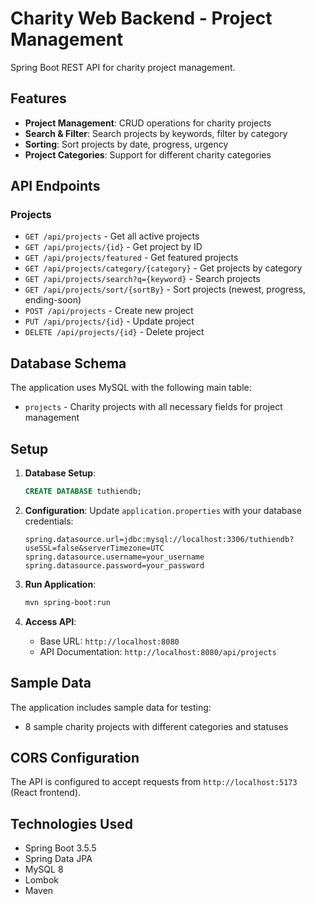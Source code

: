 # Charity Web Backend - Project Management

Spring Boot REST API for charity project management.

## Features

- **Project Management**: CRUD operations for charity projects
- **Search & Filter**: Search projects by keywords, filter by category
- **Sorting**: Sort projects by date, progress, urgency
- **Project Categories**: Support for different charity categories

## API Endpoints

### Projects
- `GET /api/projects` - Get all active projects
- `GET /api/projects/{id}` - Get project by ID
- `GET /api/projects/featured` - Get featured projects
- `GET /api/projects/category/{category}` - Get projects by category
- `GET /api/projects/search?q={keyword}` - Search projects
- `GET /api/projects/sort/{sortBy}` - Sort projects (newest, progress, ending-soon)
- `POST /api/projects` - Create new project
- `PUT /api/projects/{id}` - Update project
- `DELETE /api/projects/{id}` - Delete project


## Database Schema

The application uses MySQL with the following main table:
- `projects` - Charity projects with all necessary fields for project management

## Setup

1. **Database Setup**:
   ```sql
   CREATE DATABASE tuthiendb;
   ```

2. **Configuration**:
   Update `application.properties` with your database credentials:
   ```properties
   spring.datasource.url=jdbc:mysql://localhost:3306/tuthiendb?useSSL=false&serverTimezone=UTC
   spring.datasource.username=your_username
   spring.datasource.password=your_password
   ```

3. **Run Application**:
   ```bash
   mvn spring-boot:run
   ```

4. **Access API**:
   - Base URL: `http://localhost:8080`
   - API Documentation: `http://localhost:8080/api/projects`

## Sample Data

The application includes sample data for testing:
- 8 sample charity projects with different categories and statuses

## CORS Configuration

The API is configured to accept requests from `http://localhost:5173` (React frontend).

## Technologies Used

- Spring Boot 3.5.5
- Spring Data JPA
- MySQL 8
- Lombok
- Maven

